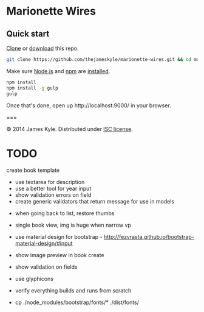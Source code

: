 Marionette Wires
================


## Quick start

[Clone](http://git-scm.com/docs/git-clone) or [download](https://github.com/thejameskyle/marionette-wires/archive/master.zip) this repo.

```sh
git clone https://github.com/thejameskyle/marionette-wires.git && cd marionette-wires
```

Make sure [Node.js](http://nodejs.org/) and [npm](https://www.npmjs.org/) are
[installed](http://nodejs.org/download/).

```sh
npm install
npm install -g gulp
gulp
```

Once that's done, open up http://localhost:9000/ in your browser.


===

&copy; 2014 James Kyle. Distributed under [ISC license](LICENSE.md).


# TODO


create book template
  - use textarea for description
  - use a better tool for year input
  - show validation errors on field
  - create generic validators that return message for use in models


* when going back to list, restore thumbs


* single book view, img is huge when narrow vp

* use material design for bootstrap - http://fezvrasta.github.io/bootstrap-material-design/#input

* show image preview in book create

* show validation on fields
* use glyphicons


* verify everything builds and runs from scratch

* cp  ./node_modules/bootstrap/fonts/* ./dist/fonts/